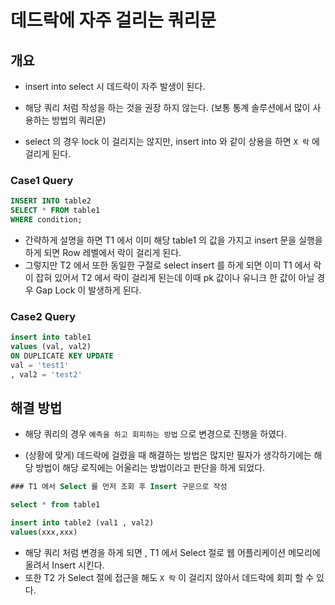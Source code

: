 

# 데드락에 자주 걸리는 쿼리문 

## 개요

* insert into select 시 데드락이 자주 발생이 된다. 

* 해당 쿼리 처럼 작성을 하는 것을 권장 하지 않는다. (보통 통계 솔루션에서 많이 사용하는 방법의 쿼리문)

* select 의 경우 lock 이 걸리지는 않지만,  insert into 와 같이 상용을 하면 `X 락` 에 걸리게 된다. 


### Case1 Query

```sql
INSERT INTO table2
SELECT * FROM table1
WHERE condition;
```

* 간략하게 설명을 하면 T1 에서 이미 해당 table1 의 값을 가지고 insert 문을 실행을 하게 되면 Row 레벨에서 락이 걸리게 된다. 
* 그렇지만 T2 에서 또한 동일한 구절로 select insert 를 하게 되면 이미 T1 에서 락이 잡혀 있어서 T2 에서 락이 걸리게 된는데 이때 pk 값이나 유니크 한 값이 아닐 경우 Gap Lock 이 발생하게 된다. 


### Case2 Query 

```sql
insert into table1 
values (val, val2)
ON DUPLICATE KEY UPDATE 
val = 'test1'
, val2 = 'test2' 
```


## 해결 방법 

* 해당 쿼리의 경우 `예측을 하고 회피하는 방법` 으로 변경으로 진행을 하였다. 

* (상황에 맞게) 데드락에 걸렸을 때 해결하는 방법은 많지만 필자가 생각하기에는 해당 방법이 해당 로직에는 어울리는 방법이라고 판단을 하게 되었다.

```sql
### T1 에서 Select 를 먼저 조회 후 Insert 구문으로 작성 

select * from table1 

insert into table2 (val1 , val2)
values(xxx,xxx)
```

* 해당 쿼리 처럼 변경을 하게 되면 , T1 에서 Select 절로 웹 어플리케이션 메모리에 올려서 Insert 시킨다. 
* 또한 T2 가 Select 절에 접근을 해도 `X 락` 이 걸리지 않아서 데드락에 회피 할 수 있다.

